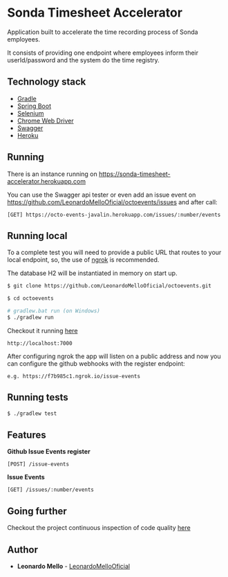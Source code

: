 Sonda Timesheet Accelerator 
===

Application built to accelerate the time recording process of Sonda employees.

It consists of providing one endpoint where employees inform their userId/password and the system do the time registry.  


## Technology stack

- [Gradle](https://gradle.org)
- [Spring Boot](https://spring.io/projects/spring-boot) 
- [Selenium](https://www.seleniumhq.org/)
- [Chrome Web Driver](http://chromedriver.chromium.org/getting-started)
- [Swagger](https://swagger.io)
- [Heroku](https://www.heroku.com/)

## Running

There is an instance running on https://sonda-timesheet-accelerator.herokuapp.com

You can use the Swagger api tester or even add an issue event on https://github.com/LeonardoMelloOficial/octoevents/issues and after call: 
```http request
[GET] https://octo-events-javalin.herokuapp.com/issues/:number/events
```

## Running local

To a complete test you will need to provide a public URL that routes to your local endpoint, so, the use of [ngrok](https://ngrok.com/) is recommended. 

The database H2 will be instantiated in memory on start up. 

```bash
$ git clone https://github.com/LeonardoMelloOficial/octoevents.git

$ cd octoevents

# gradlew.bat run (on Windows)
$ ./gradlew run
```

Checkout it running [here](http://localhost:7000)
```
http://localhost:7000
```

After configuring ngrok the app will listen on a public address and now you can configure the github webhooks with the register endpoint:
```
e.g. https://f7b985c1.ngrok.io/issue-events
```

## Running tests

```bash
$ ./gradlew test
```

## Features

**Github Issue Events register**

```http request
[POST] /issue-events
```

**Issue Events**

```http request
[GET] /issues/:number/events
```

## Going further

Checkout the project continuous inspection of code quality [here](https://sonarcloud.io/dashboard?id=octoevents) 

## Author

* **Leonardo Mello** - [LeonardoMelloOficial](https://github.com/LeonardoMelloOficial)

